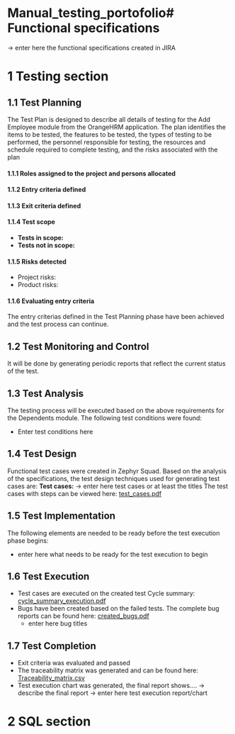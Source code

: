 # Manual_testing_portofolio# Functional specifications


-> enter here the functional specifications created in JIRA


# 1 Testing section
## 1.1 Test Planning
The Test Plan is designed to describe all details of testing for the Add Employee module from the OrangeHRM application. 
The plan identifies the items to be tested, the features to be tested, the types of testing to be performed, the personnel responsible for testing, the resources and schedule required to complete testing, and the risks associated with the plan
#### 1.1.1 Roles assigned to the project and persons allocated
#### 1.1.2 Entry criteria defined
#### 1.1.3 Exit criteria defined
#### 1.1.4 Test scope
* __Tests in scope:__ 
* __Tests not in scope:__ 
#### 1.1.5 Risks detected
* Project risks: 
* Product risks: 
#### 1.1.6 Evaluating entry criteria
The entry criterias defined in the Test Planning phase have been achieved and the test process can continue. 
## 1.2 Test Monitoring and Control
It will be done by generating periodic reports that reflect the current status of the test.
## 1.3 Test Analysis
The testing process will be executed based on the above requirements for the Dependents module. The following test conditions were found:
 * Enter test conditions here
## 1.4 Test Design
Functional test cases were created in Zephyr Squad. Based on the analysis of the specifications, the test design techniques used for generating test cases 
are:
**Test cases:**
-> enter here test cases or at least the titles
The test cases with steps can be viewed here: [test_cases.pdf]()
## 1.5 Test Implementation
The following elements are needed to be ready before the test execution phase begins:
* enter here what needs to be ready for the test execution to begin
## 1.6 Test Execution
* Test cases are executed on the created test Cycle summary: [cycle_summary_execution.pdf]()
* Bugs have been created based on the failed tests. The complete bug reports can be found here: [created_bugs.pdf]()
    *  enter here bug titles
## 1.7 Test Completion
* Exit criteria was evaluated and passed
* The traceability matrix was generated and can be found here: [Traceability_matrix.csv]()
* Test execution chart was generated, the final report shows.... -> describe the final report
-> enter here test execution report/chart
# 2 SQL section
